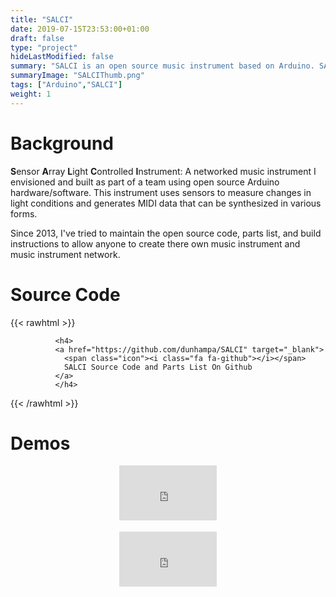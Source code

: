 ```yaml
---
title: "SALCI"
date: 2019-07-15T23:53:00+01:00
draft: false
type: "project"
hideLastModified: false
summary: "SALCI is an open source music instrument based on Arduino. SALCI uses a light sensor array to generate music.  A person may intentionally manipulate the light, creating shadows, to play the instrument"
summaryImage: "SALCIThumb.png"
tags: ["Arduino","SALCI"]
weight: 1
---
```


# Background

**S**ensor **A**rray **L**ight **C**ontrolled **I**nstrument:
A networked music instrument I envisioned and built as part of a team using open source Arduino hardware/software. This instrument uses sensors to measure changes in light conditions and generates MIDI data that can be synthesized in various forms.

Since 2013, I've tried to maintain the open source code, parts list, and build instructions to allow anyone to create there own music instrument and music instrument network. 


# Source Code


{{< rawhtml >}}
            
              <h4>
              <a href="https://github.com/dunhampa/SALCI" target="_blank">
                <span class="icon"><i class="fa fa-github"></i></span>
                SALCI Source Code and Parts List On Github
              </a>
              </h4>
         

{{< /rawhtml >}}

# Demos 


<div class="columns">
<div class="column is-3"></div>
<div class="column is-6">
<div style="position:relative;padding-top:56.25%;">
  <iframe src="https://www.youtube.com/embed/x3eckIDz-VE" frameborder="0" allowfullscreen
    style="position:absolute;top:0;left:0;width:100%;height:100%;"></iframe>
</div>

<div>&nbsp</div>

</div>

<div class="column is-3"></div>
</div>




<div class="columns">
<div class="column is-3"></div>
<div class="column is-6">
<div style="position:relative;padding-top:56.25%;">
  <iframe src="https://www.youtube.com/embed/yWSs64QKAcg" frameborder="0" allowfullscreen
    style="position:absolute;top:0;left:0;width:100%;height:100%;"></iframe>
</div>

<div>&nbsp</div>

</div>

<div class="column is-3"></div>
</div>
